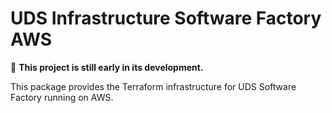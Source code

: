 # UDS Infrastructure Software Factory AWS
:construction: **This project is still early in its development.**

This package provides the Terraform infrastructure for UDS Software Factory running on AWS.

